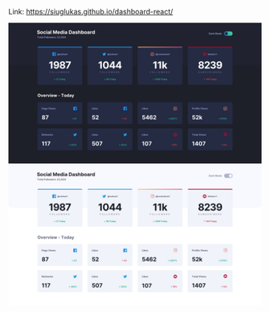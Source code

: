 Link: https://siuglukas.github.io/dashboard-react/

<img src="./public/images/desktop-design-dark.jpg" alt="site-preview"/>
<img src="./public/images/desktop-design-light.jpg" alt="site-preview"/>
